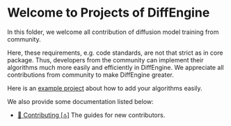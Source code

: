# Welcome to Projects of DiffEngine

In this folder, we welcome all contribution of diffusion model training from community.

Here, these requirements, e.g. code standards, are not that strict as in core package. Thus, developers from the community can implement their algorithms much more easily and efficiently in DiffEngine. We appreciate all contributions from community to make DiffEngine greater.

Here is an [example project](./face_expression/) about how to add your algorithms easily.

We also provide some documentation listed below:

- [🙌 Contributing \[🔝\]](../README.md#🙌-contributing-🔝)
  The guides for new contributors.
